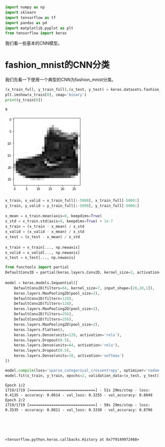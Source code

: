 ```python
import numpy as np
import sklearn 
import tensorflow as tf
import pandas as pd
import matplotlib.pyplot as plt
from tensorflow import keras
```

我们看一些基本的CNN模型。

# fashion_mnist的CNN分类
我们先看一下使用一个典型的CNN为fashion_mnist分类。


```python
(x_train_full, y_train_full),(x_test, y_test) = keras.datasets.fashion_mnist.load_data()
plt.imshow(x_train[0], cmap='binary')
print(y_train[0])
```

    9



    
![png](tensorflow%E7%BB%BC%E5%90%88%E7%A4%BA%E4%BE%8B6%EF%BC%9A%E5%9F%BA%E6%9C%AC%E7%9A%84CNN%E6%A8%A1%E5%9E%8B_files/tensorflow%E7%BB%BC%E5%90%88%E7%A4%BA%E4%BE%8B6%EF%BC%9A%E5%9F%BA%E6%9C%AC%E7%9A%84CNN%E6%A8%A1%E5%9E%8B_2_1.png)
    



```python
x_train, x_valid = x_train_full[:-5000], x_train_full[-5000:]
y_train, y_valid = y_train_full[:-5000], y_train_full[-5000:]

x_mean = x_train.mean(axis=0, keepdims=True)
x_std = x_train.std(axis=0, keepdims=True) + 1e-7
x_train = (x_train - x_mean) / x_std
x_valid = (x_valid - x_mean) / x_std
x_test = (x_test - x_mean) / x_std

x_train = x_train[..., np.newaxis]
x_valid = x_valid[..., np.newaxis]
x_test = x_test[..., np.newaxis]
```


```python
from functools import partial
DefaultConv2D = partial(keras.layers.Conv2D, kernel_size=3, activation='relu', padding='SAME')

model = keras.models.Sequential([
    DefaultConv2D(filters=64, kernel_size=7, input_shape=[28,28,1]),
    keras.layers.MaxPooling2D(pool_size=2),
    DefaultConv2D(filters=128),
    DefaultConv2D(filters=128),
    keras.layers.MaxPooling2D(pool_size=2),
    DefaultConv2D(filters=256),
    DefaultConv2D(filters=256),
    keras.layers.MaxPooling2D(pool_size=2),
    keras.layers.Flatten(),
    keras.layers.Dense(units=128, activation='relu'),
    keras.layers.Dropout(0.5),
    keras.layers.Dense(units=64, activation='relu'),
    keras.layers.Dropout(0.5),
    keras.layers.Dense(units=10, activation='softmax')
])
```


```python
model.compile(loss='sparse_categorical_crossentropy', optimizer='nadam', metrics=['accuracy'])
model.fit(x_train, y_train, epochs=2, validation_data=(x_test, y_test))
```

    Epoch 1/2
    1719/1719 [==============================] - 51s 29ms/step - loss: 0.4135 - accuracy: 0.8614 - val_loss: 0.3255 - val_accuracy: 0.8849
    Epoch 2/2
    1719/1719 [==============================] - 50s 29ms/step - loss: 0.3535 - accuracy: 0.8811 - val_loss: 0.3338 - val_accuracy: 0.8796





    <tensorflow.python.keras.callbacks.History at 0x7f9149972460>




```python

```
